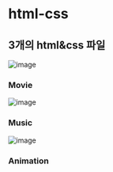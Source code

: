 # html-css
 
## 3개의 html&css 파일

![image](https://github.com/akdlcnd0994/html-css/assets/28687142/ed0a326c-271e-4347-8532-677359a51914)
### Movie

![image](https://github.com/akdlcnd0994/html-css/assets/28687142/57969eab-f4d6-430e-bd46-6047f4a4d78a)
### Music

![image](https://github.com/akdlcnd0994/html-css/assets/28687142/afe14d86-fdff-4ce8-8ffc-3a016db997f5)
### Animation



